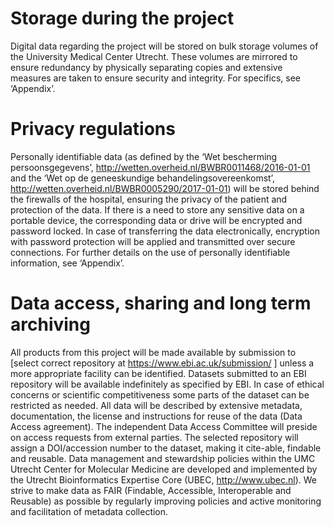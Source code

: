 # Storage during the project
Digital data regarding the project will be stored on bulk storage volumes of the University Medical Center Utrecht. These volumes are mirrored to ensure redundancy by physically separating copies and extensive measures are taken to ensure security and integrity. For specifics, see ‘Appendix’.

# Privacy regulations
Personally identifiable data (as defined by the ‘Wet bescherming persoonsgegevens’, http://wetten.overheid.nl/BWBR0011468/2016-01-01 and the ‘Wet op de geneeskundige behandelingsovereenkomst’, http://wetten.overheid.nl/BWBR0005290/2017-01-01) will be stored behind the firewalls of the hospital, ensuring the privacy of the patient and protection of the data. If there is a need to store any sensitive data on a portable device, the corresponding data or drive will be encrypted and password locked. In case of transferring the data electronically, encryption with password protection will be applied and transmitted over secure connections. For further details on the use of personally identifiable information, see ‘Appendix’.

# Data access, sharing and long term archiving
All products from this project will be made available by submission to [select correct repository at https://www.ebi.ac.uk/submission/ ] unless a more appropriate facility can be identified. Datasets submitted to an EBI repository will be available indefinitely as specified by EBI. In case of ethical concerns or scientific competitiveness some parts of the dataset can be restricted as needed. All data will be described by extensive metadata, documentation, the license and instructions for reuse of the data (Data Access agreement). The independent Data Access Committee will preside on access requests from external parties. The selected repository will assign a DOI/accession number to the dataset, making it cite-able, findable and reusable. Data management and stewardship policies within the UMC Utrecht Center for Molecular Medicine are developed and implemented by the Utrecht Bioinformatics Expertise Core (UBEC, http://www.ubec.nl). We strive to make data as FAIR (Findable, Accessible, Interoperable and Reusable) as possible by regularly improving policies and active monitoring and facilitation of metadata collection.
